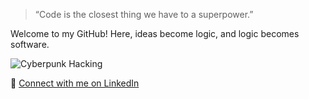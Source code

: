 > “Code is the closest thing we have to a superpower.”  


Welcome to my GitHub! Here, ideas become logic, and logic becomes software.

![Cyberpunk Hacking](https://media.giphy.com/media/26ufdipQqU2lhNA4g/giphy.gif)




🔗 [Connect with me on LinkedIn](https://www.linkedin.com/in/nirajan-parajuli-392408363)
